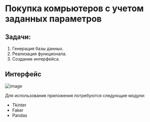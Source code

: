 # Покупка комрьютеров с учетом заданных параметров 

## Задачи: 
1. Генерация базы данных. 
2. Реализация функционала. 
3. Создание интерфейса. 

## Интерфейс 

![image](https://user-images.githubusercontent.com/99838947/221641641-f903c076-c1c3-46cb-a960-b281038e2747.png)

 Для использования приложения потребуются следующие модули:
 + Tkinter
 + Faker
 + Pandas
